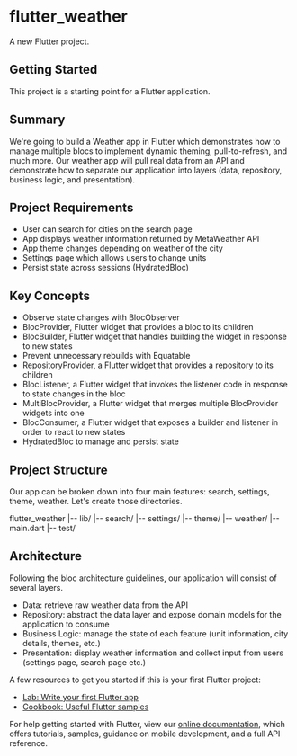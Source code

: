 # flutter_weather

A new Flutter project.

## Getting Started

This project is a starting point for a Flutter application.

## Summary
We're going to build a Weather app in Flutter which demonstrates how to manage multiple blocs to implement dynamic theming, pull-to-refresh, and much more. Our weather app will pull real data from an API and demonstrate how to separate our application into layers (data, repository, business logic, and presentation).

## Project Requirements
- User can search for cities on the search page
- App displays weather information returned by MetaWeather API
- App theme changes depending on weather of the city
- Settings page which allows users to change units
- Persist state across sessions (HydratedBloc)

## Key Concepts
- Observe state changes with BlocObserver
- BlocProvider, Flutter widget that provides a bloc to its children
- BlocBuilder, Flutter widget that handles building the widget in response to new states
- Prevent unnecessary rebuilds with Equatable
- RepositoryProvider, a Flutter widget that provides a repository to its children
- BlocListener, a Flutter widget that invokes the listener code in response to state changes in the bloc
- MultiBlocProvider, a Flutter widget that merges multiple BlocProvider widgets into one
- BlocConsumer, a Flutter widget that exposes a builder and listener in order to react to new states
- HydratedBloc to manage and persist state

## Project Structure
Our app can be broken down into four main features: search, settings, theme, weather. Let's create those directories.

flutter_weather
|-- lib/
  |-- search/
  |-- settings/
  |-- theme/
  |-- weather/
  |-- main.dart
|-- test/

## Architecture
Following the bloc architecture guidelines, our application will consist of several layers.
- Data: retrieve raw weather data from the API
- Repository: abstract the data layer and expose domain models for the application to consume
- Business Logic: manage the state of each feature (unit information, city details, themes, etc.)
- Presentation: display weather information and collect input from users (settings page, search page etc.)

A few resources to get you started if this is your first Flutter project:

- [Lab: Write your first Flutter app](https://flutter.dev/docs/get-started/codelab)
- [Cookbook: Useful Flutter samples](https://flutter.dev/docs/cookbook)

For help getting started with Flutter, view our
[online documentation](https://flutter.dev/docs), which offers tutorials,
samples, guidance on mobile development, and a full API reference.

